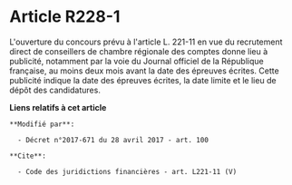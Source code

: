 # Article R228-1

L'ouverture du concours prévu à l'article L. 221-11 en vue du recrutement direct de conseillers de chambre régionale des
comptes donne lieu à publicité, notamment par la voie du Journal officiel de la République française, au moins deux mois
avant la date des épreuves écrites. Cette publicité indique la date des épreuves écrites, la date limite et le lieu de dépôt
des candidatures.

**Liens relatifs à cet article**

	**Modifié par**:

	  - Décret n°2017-671 du 28 avril 2017 - art. 100

	**Cite**:

	  - Code des juridictions financières - art. L221-11 (V)
